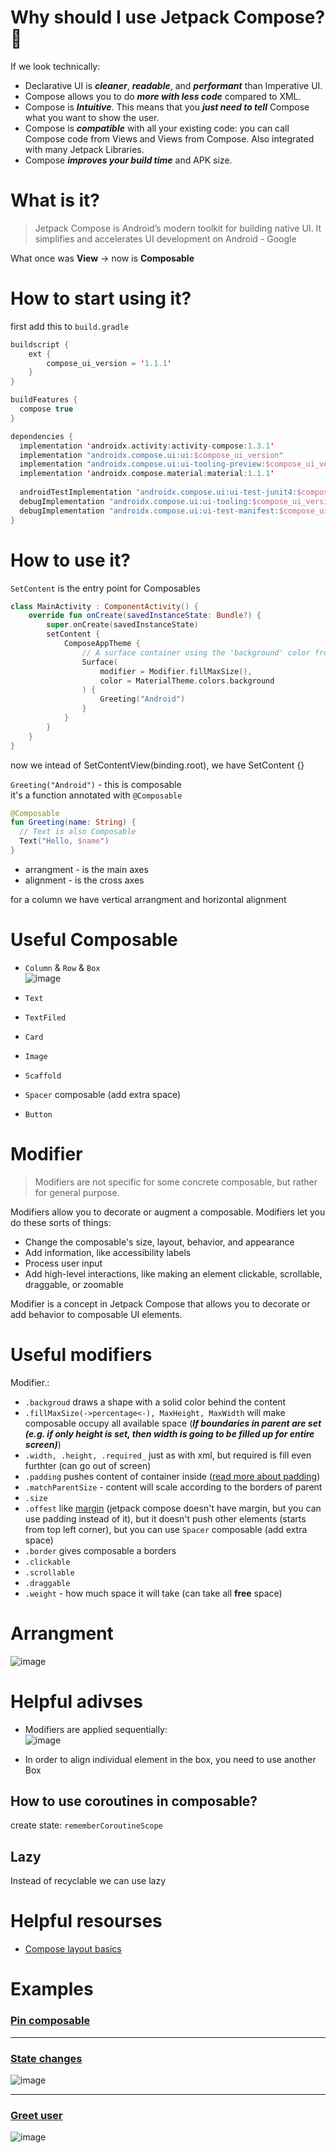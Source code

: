 # Why should I use Jetpack Compose? 🤔

If we look technically:

- Declarative UI is **_cleaner_**, **_readable_**, and **_performant_** than Imperative UI.
- Compose allows you to do **_more with less code_** compared to XML.
- Compose is **_Intuitive_**. This means that you **_just need to tell_** Compose what you want to show the user.
- Compose is **_compatible_** with all your existing code: you can call Compose code from Views and Views from Compose. Also integrated with many Jetpack Libraries.
- Compose **_improves your build time_** and APK size.


# What is it?

> Jetpack Compose is Android’s modern toolkit for building native UI. It simplifies and accelerates UI development on Android - Google

What once was **View** -> now is **Composable**

# How to start using it?

first add this to `build.gradle`
```kotlin
buildscript {
    ext {
        compose_ui_version = '1.1.1'
    }
}
```

```kotlin
buildFeatures {
  compose true
}
```

```kotlin
dependencies {
  implementation 'androidx.activity:activity-compose:1.3.1'
  implementation "androidx.compose.ui:ui:$compose_ui_version"
  implementation "androidx.compose.ui:ui-tooling-preview:$compose_ui_version"
  implementation 'androidx.compose.material:material:1.1.1'
  
  androidTestImplementation "androidx.compose.ui:ui-test-junit4:$compose_ui_version"
  debugImplementation "androidx.compose.ui:ui-tooling:$compose_ui_version"
  debugImplementation "androidx.compose.ui:ui-test-manifest:$compose_ui_version"
}
```

# How to use it?

`SetContent` is the entry point for Composables
```kotlin
class MainActivity : ComponentActivity() {
    override fun onCreate(savedInstanceState: Bundle?) {
        super.onCreate(savedInstanceState)
        setContent {
            ComposeAppTheme {
                // A surface container using the 'background' color from the theme
                Surface(
                    modifier = Modifier.fillMaxSize(),
                    color = MaterialTheme.colors.background
                ) {
                    Greeting("Android")
                }
            }
        }
    }
}
```
now we intead of SetContentView(binding.root), we have SetContent {}

`Greeting("Android")` - this is composable  
it's a function annotated with `@Composable`
```kotlin
@Composable
fun Greeting(name: String) {
  // Text is also Composable
  Text("Hello, $name")
}
```

- arrangment - is the main axes
- alignment - is the cross axes

for a column we have vertical arrangment and horizontal alignment

# Useful Composable

- `Column` & `Row` & `Box`  
    ![image](https://user-images.githubusercontent.com/63263301/208519000-88281d26-c260-4544-8d33-d489561d4123.png)

- `Text`
- `TextFiled`
- `Card`
- `Image`
- `Scaffold`
- `Spacer` composable (add extra space)
- `Button`


# Modifier
> Modifiers are not specific for some concrete composable, but rather for general purpose.  


Modifiers allow you to decorate or augment a composable. Modifiers let you do these sorts of things:

- Change the composable's size, layout, behavior, and appearance
- Add information, like accessibility labels
- Process user input
- Add high-level interactions, like making an element clickable, scrollable, draggable, or zoomable

Modifier is a concept in Jetpack Compose that allows you to decorate or add behavior to composable UI elements.

# Useful modifiers

Modifier.:
- `.backgroud` draws a shape with a solid color behind the content
- `.fillMaxSize(->percentage<-), MaxHeight, MaxWidth` will make composable occupy all available space (**_If boundaries in parent are set (e.g. if only height is set, then width is going to be filled up for entire screen)_**)
- `.width, .height, .required_` just as with xml, but required is fill even furthter (can go out of screen)
-  `.padding` pushes content of container inside ([read more about padding](https://github.com/KidPudel/android-starter-kit/blob/main/XML/margin-vs-padding.md))
-  `.matchParentSize` - content will scale according to the borders of parent
-  `.size`
-  `.offest` like [margin](https://github.com/KidPudel/android-starter-kit/blob/main/XML/margin-vs-padding.md) (jetpack compose doesn't have margin, but you can use padding instead of it), but it doesn't push other elements (starts from top left corner), but you can use `Spacer` composable (add extra space)
-  `.border` gives composable a borders
-  `.clickable`
-  `.scrollable`
-  `.draggable`
-  `.weight` - how much space it will take (can take all **free** space)


# Arrangment
![image](https://user-images.githubusercontent.com/63263301/224695686-73e01160-ebc6-4981-bc72-9f6e0e90242c.png)


# Helpful adivses

- Modifiers are applied sequentially:  
    ![image](https://user-images.githubusercontent.com/63263301/208513544-f3c03680-7c9a-4a2b-a526-2d01e8c0f130.png)  

- In order to align individual element in the box, you need to use another Box


## How to use coroutines in composable?

create state: `rememberCoroutineScope`

## Lazy

Instead of recyclable we can use lazy



# Helpful resourses

- [Compose layout basics](https://developer.android.com/jetpack/compose/layouts/basics)


# Examples

### [Pin composable](https://github.com/KidPudel/android-starter-kit/blob/main/jetpack-compose/pin-composable.kt)

---

### [State changes](https://github.com/KidPudel/android-starter-kit/blob/main/jetpack-compose/state-changes.kt)  
![image](https://user-images.githubusercontent.com/63263301/209205044-b0f7db02-fc72-4528-9771-e367bc4962c7.png)

---

### [Greet user](https://github.com/KidPudel/android-starter-kit/blob/main/jetpack-compose/greet-user.kt)
![image](https://user-images.githubusercontent.com/63263301/209211845-f7e244a0-1358-4e20-8916-f4aa387e18ca.png)


